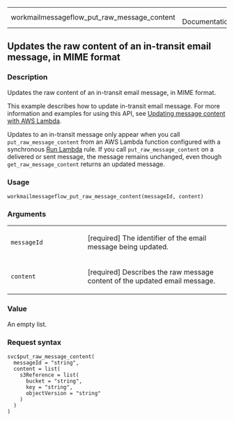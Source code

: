 <table style="width: 100%;">
<tbody>
<tr class="odd">
<td>workmailmessageflow_put_raw_message_content</td>
<td style="text-align: right;">R Documentation</td>
</tr>
</tbody>
</table>

## Updates the raw content of an in-transit email message, in MIME format

### Description

Updates the raw content of an in-transit email message, in MIME format.

This example describes how to update in-transit email message. For more
information and examples for using this API, see [Updating message
content with AWS
Lambda](https://docs.aws.amazon.com/workmail/latest/adminguide/update-with-lambda.html).

Updates to an in-transit message only appear when you call
`put_raw_message_content` from an AWS Lambda function configured with a
synchronous [Run
Lambda](https://docs.aws.amazon.com/workmail/latest/adminguide/lambda.html#synchronous-rules)
rule. If you call `put_raw_message_content` on a delivered or sent
message, the message remains unchanged, even though
`get_raw_message_content` returns an updated message.

### Usage

    workmailmessageflow_put_raw_message_content(messageId, content)

### Arguments

<table>
<colgroup>
<col style="width: 35%" />
<col style="width: 65%" />
</colgroup>
<tbody>
<tr class="odd">
<td><code
id="workmailmessageflow_put_raw_message_content_:_messageId">messageId</code></td>
<td><p>[required] The identifier of the email message being
updated.</p></td>
</tr>
<tr class="even">
<td><code
id="workmailmessageflow_put_raw_message_content_:_content">content</code></td>
<td><p>[required] Describes the raw message content of the updated email
message.</p></td>
</tr>
</tbody>
</table>

### Value

An empty list.

### Request syntax

    svc$put_raw_message_content(
      messageId = "string",
      content = list(
        s3Reference = list(
          bucket = "string",
          key = "string",
          objectVersion = "string"
        )
      )
    )
